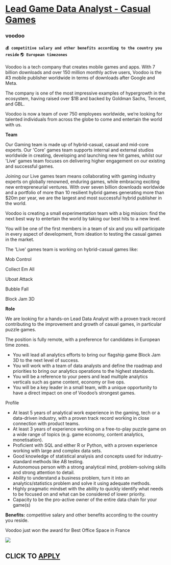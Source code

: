 # [Lead Game Data Analyst - Casual Games](https://www.remotewlb.com/apply/lead-game-data-analyst-casual-games)  
### voodoo  
#### `💰 competitive salary and other benefits according to the country you reside` `🌎 European timezones`  

Voodoo is a tech company that creates mobile games and apps. With 7 billion downloads and over 150 million monthly active users, Voodoo is the #3 mobile publisher worldwide in terms of downloads after Google and Meta.

  

The company is one of the most impressive examples of hypergrowth in the ecosystem, having raised over $1B and backed by Goldman Sachs, Tencent, and GBL.

  

Voodoo is now a team of over 750 employees worldwide, we’re looking for talented individuals from across the globe to come and entertain the world with us.

  

  

 **Team**

  

Our Gaming team is made up of hybrid-casual, casual and mid-core experts. Our 'Core' games team supports internal and external studios worldwide in creating, developing and launching new hit games, whilst our 'Live' games team focuses on delivering higher engagement on our existing and successful games.

  

Joining our Live games team means collaborating with gaming industry experts on globally renowned, enduring games, while embracing exciting new entrepreneurial ventures. With over seven billion downloads worldwide and a portfolio of more than 10 resilient hybrid games generating more than $20m per year, we are the largest and most successful hybrid publisher in the world.

  

Voodoo is creating a small experimentation team with a big mission: find the next best way to entertain the world by taking our best hits to a new level.

You will be one of the first members in a team of six and you will participate in every aspect of development, from ideation to testing the casual games in the market.

  

The 'Live' games team is working on hybrid-casual games like:

Mob Control

Collect Em All

Uboat Attack

Bubble Fall

Block Jam 3D

  

  

 **Role**

  

We are looking for a hands-on Lead Data Analyst with a proven track record contributing to the improvement and growth of casual games, in particular puzzle games.

  

The position is fully remote, with a preference for candidates in European time zones.

  
  

* You will lead all analytics efforts to bring our flagship game Block Jam 3D to the next level of success. 
* You will work with a team of data analysts and define the roadmap and priorities to bring our analytics operations to the highest standards.
* You will be a reference to your peers and lead multiple analytics verticals such as game content, economy or live ops.
* You will be a key leader in a small team, with a unique opportunity to have a direct impact on one of Voodoo’s strongest games.
  
  

Profile

* At least 5 years of analytical work experience in the gaming, tech or a data-driven industry, with a proven track record working in close connection with product teams. 
* At least 3 years of experience working on a free-to-play puzzle game on a wide range of topics (e.g. game economy, content analytics, monetisation).
* Proficient with SQL and either R or Python, with a proven experience working with large and complex data sets. 
* Good knowledge of statistical analysis and concepts used for industry-standard methods like AB testing.
* Autonomous person with a strong analytical mind, problem-solving skills and strong attention to detail.
* Ability to understand a business problem, turn it into an analytics/statistics problem and solve it using adequate methods.
* Highly pragmatic mindset with the ability to quickly identify what needs to be focused on and what can be considered of lower priority.
* Capacity to be the pro-active owner of the entire data chain for your game(s)

 **Benefits:** competitive salary and other benefits according to the country you reside.

  

Voodoo just won the award for Best Office Space in France

![](https://remotive.com/job/track/1899943/blank.gif?source=public_api)  
## CLICK TO [APPLY](https://www.remotewlb.com/apply/lead-game-data-analyst-casual-games)

